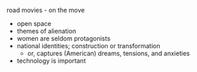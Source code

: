 road movies - on the move
- open space
- themes of alienation
- women are seldom protagonists
- national identities; construction or transformation
	- or, captures (American) dreams, tensions, and anxieties
- technology is important